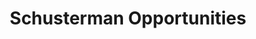 ---
layout: portfolio
title: Schusterman Opportunities
year: 2015
link: "https://www.schusterman.org/opportunities"
image: schus-opportunities.jpg
tags: "Drupal 7"
description: 
role:  Front-End Devleoper
published: false
---